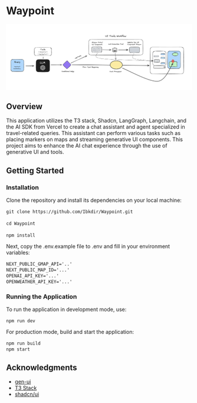 # Waypoint

![Workflow](/public/Workflow.png)

## Overview

This application utilizes the T3 stack, Shadcn, LangGraph, Langchain, and the AI SDK from Vercel to create a chat assistant and agent specialized in travel-related queries. This assistant can perform various tasks such as placing markers on maps and streaming generative UI components. This project aims to enhance the AI chat experience through the use of generative UI and tools.

## Getting Started

### Installation

Clone the repository and install its dependencies on your local machine:

```
git clone https://github.com/Ibkdir/Waypoint.git

cd Waypoint

npm install
```

Next, copy the .env.example file to .env and fill in your environment variables:

```
NEXT_PUBLIC_GMAP_API='..'
NEXT_PUBLIC_MAP_ID='...'
OPENAI_API_KEY='...'
OPENWEATHER_API_KEY='...'
```
 
### Running the Application

To run the application in development mode, use:

```
npm run dev
```

For production mode, build and start the application:

```
npm run build
npm start
```

## Acknowledgments

- [gen-ui](https://github.com/bracesproul/gen-ui)
- [T3 Stack](https://create.t3.gg/)
- [shadcn/ui](https://github.com/shadcn/ui)
